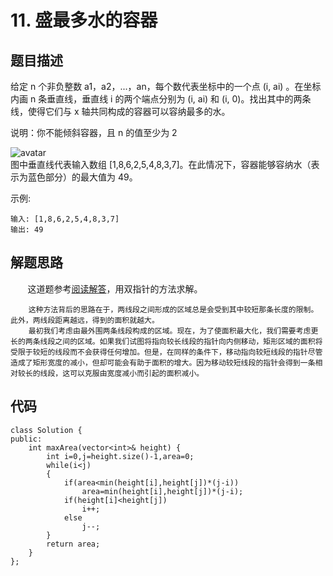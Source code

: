 ﻿# 11. 盛最多水的容器

## 题目描述
给定 n 个非负整数 a1，a2，...，an，每个数代表坐标中的一个点 (i, ai) 。在坐标内画 n 条垂直线，垂直线 i 的两个端点分别为 (i, ai) 和 (i, 0)。找出其中的两条线，使得它们与 x 轴共同构成的容器可以容纳最多的水。   
    
说明：你不能倾斜容器，且 n 的值至少为 2          
    
![avatar](https://aliyun-lc-upload.oss-cn-hangzhou.aliyuncs.com/aliyun-lc-upload/uploads/2018/07/25/question_11.jpg)        
图中垂直线代表输入数组 [1,8,6,2,5,4,8,3,7]。在此情况下，容器能够容纳水（表示为蓝色部分）的最大值为 49。
        
示例:
```
输入: [1,8,6,2,5,4,8,3,7]
输出: 49
```
## 解题思路 
&#160; &#160; &#160; &#160;这道题参考[阅读解答](https://leetcode-cn.com/problems/container-with-most-water/solution/)，用双指针的方法求解。 
```
    这种方法背后的思路在于，两线段之间形成的区域总是会受到其中较短那条长度的限制。此外，两线段距离越远，得到的面积就越大。
    最初我们考虑由最外围两条线段构成的区域。现在，为了使面积最大化，我们需要考虑更长的两条线段之间的区域。如果我们试图将指向较长线段的指针向内侧移动，矩形区域的面积将受限于较短的线段而不会获得任何增加。但是，在同样的条件下，移动指向较短线段的指针尽管造成了矩形宽度的减小，但却可能会有助于面积的增大。因为移动较短线段的指针会得到一条相对较长的线段，这可以克服由宽度减小而引起的面积减小。 
```


## 代码
```
class Solution {
public:
    int maxArea(vector<int>& height) {
        int i=0,j=height.size()-1,area=0;
        while(i<j)
        {
            if(area<min(height[i],height[j])*(j-i))
                area=min(height[i],height[j])*(j-i);
            if(height[i]<height[j])
                i++;
            else
                j--;
        }
        return area;
    }
};
```